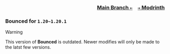 ### <p align=right>[Main Branch `←`](https://github.com/KessokuTeaTime/Bounced)&emsp;[`→` Modrinth](https://modrinth.com/mod/bounced)</p>

### Bounced for `1.20~1.20.1`

> [!WARNING]
> This version of **Bounced** is outdated. Newer modifies will only be made to the latst few versions.
